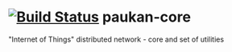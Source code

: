 # [![Build Status](https://travis-ci.org/paukan-org/paukan-core.svg)](https://travis-ci.org/paukan-org/paukan-core) paukan-core
"Internet of Things" distributed network - core and set of utilities
